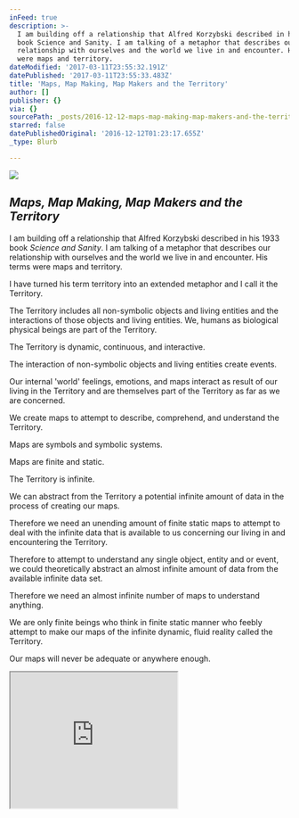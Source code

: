 ```yaml
---
inFeed: true
description: >-
  I am building off a relationship that Alfred Korzybski described in his 1933
  book Science and Sanity. I am talking of a metaphor that describes our
  relationship with ourselves and the world we live in and encounter. His terms
  were maps and territory.
dateModified: '2017-03-11T23:55:32.191Z'
datePublished: '2017-03-11T23:55:33.483Z'
title: 'Maps, Map Making, Map Makers and the Territory'
author: []
publisher: {}
via: {}
sourcePath: _posts/2016-12-12-maps-map-making-map-makers-and-the-territory.md
starred: false
datePublishedOriginal: '2016-12-12T01:23:17.655Z'
_type: Blurb

---
```

![](https://the-grid-user-content.s3-us-west-2.amazonaws.com/c0b6655f-8243-4710-b473-8e3a98099395.jpg)

## _Maps, Map Making, Map Makers and the Territory_

I am building off a relationship that Alfred Korzybski described in his 1933 book _Science and Sanity_. I am talking of a metaphor that describes our relationship with ourselves and the world we live in and encounter. His terms were maps and territory.

I have turned his term territory into an extended metaphor and I call it the Territory.

The Territory includes all non-symbolic objects and living entities and the interactions of those objects and living entities. We, humans as biological physical beings are part of the Territory.

The Territory is dynamic, continuous, and interactive.

The interaction of non-symbolic objects and living entities create events.

Our internal 'world' feelings, emotions, and maps interact as result of our living in the Territory and are themselves part of the Territory as far as we are concerned.

We create maps to attempt to describe, comprehend, and understand the Territory.

Maps are symbols and symbolic systems.

Maps are finite and static.

The Territory is infinite.

We can abstract from the Territory a potential infinite amount of data in the process of creating our maps.

Therefore we need an unending amount of finite static maps to attempt to deal with the infinite data that is available to us concerning our living in and encountering the Territory.

Therefore to attempt to understand any single object, entity and or event, we could theoretically abstract an almost infinite amount of data from the available infinite data set.

Therefore we need an almost infinite number of maps to understand anything.

We are only finite beings who think in finite static manner who feebly attempt to make our maps of the infinite dynamic, fluid reality called the Territory.

Our maps will never be adequate or anywhere enough.

<iframe src="https://the-grid.github.io/ed-userhtml/?g=eJxNkUFPwzAMhe_9FVGRWCutCSAhIdruMIkDl12AE0IoS5wt3ZpUsVuoEP-ddOskbnH86T37udJ2YFbXqdkWwXtKV5WIX6ukQhVsR6vM9E6R9S7TS4bLyObsJ2FskIE1sTYNspppvgN6OkILjnA9vsrdRraQYf5-81FG2hqW_WfW47POolTOAlAf3MTMQiqAJJi5qFDGBrc69qw-YxyDimUqhPLOgSJupIKt9wfugAS4z7cXgfrAG7z6Ntv2WN9eDxAwLlEPd_whnWTi3LyTIXpsvAZuHUKgNRgfIJv3ysvkN9Ne9dMkS7Y4J7KIr4tf0WD0WeR5WYk5rySppkjVUSKeUlW-PaWSMi1JFvsApk73RB0-CkF72AWrubTCWKeL0feh-JKjmGnXt51Hikr3l8v8AUGlj6s" height="244" style=""></iframe>